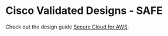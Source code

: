 # Cisco Validated Designs - SAFE 
Check out the design guide [Secure Cloud for AWS](https://www.cisco.com/c/dam/en/us/solutions/collateral/enterprise/design-zone-security/secure-aws-design.pdf). 
